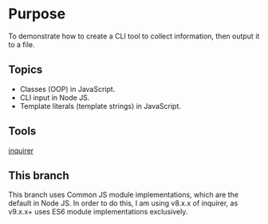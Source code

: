 # Purpose

To demonstrate how to create a CLI tool to collect information, then output it to a file.

## Topics

- Classes (OOP) in JavaScript.
- CLI input in Node JS.
- Template literals (template strings) in JavaScript.

## Tools

[inquirer](https://www.npmjs.com/package/inquirer)

## This branch

This branch uses Common JS module implementations, which are the default in Node JS. In order to do this, I am using v8.x.x of inquirer, as v9.x.x+ uses ES6 module implementations exclusively.
